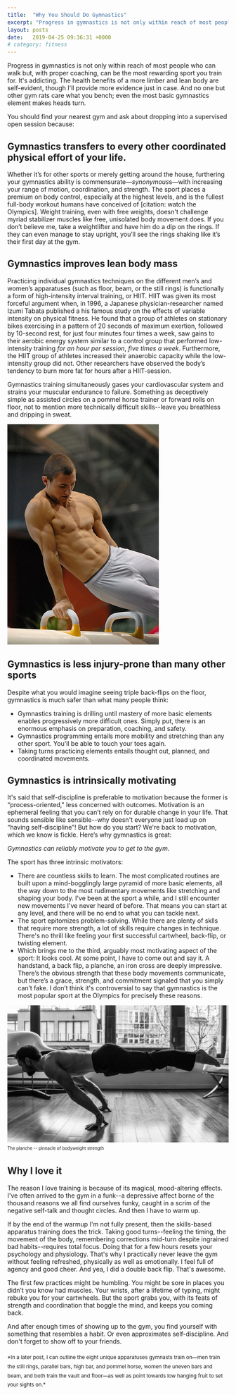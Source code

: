 ```yaml
---
title:  "Why You Should Do Gymnastics"
excerpt: "Progress in gymnastics is not only within reach of most people who can walk but, with proper coaching, can be the most rewarding sport you train for."
layout: posts
date:   2019-04-25 09:36:31 +0000
# category: fitness
---
```

Progress in gymnastics is not only within reach of most people who can walk but, with proper coaching, can be the most rewarding sport you train for. It's addicting. The health benefits of a more limber and lean body are self-evident, though I'll provide more evidence just in case. And no one but other gym rats care what you bench; even the most basic gymnastics element makes heads turn.

You should find your nearest gym and ask about dropping into a supervised open session because:
## Gymnastics transfers to every other coordinated physical effort of your life.
Whether it’s for other sports or merely getting around the house, furthering your gymnastics ability is commensurate—*synonymous*s—with increasing your range of motion, coordination, and strength. The sport places a premium on body control, especially at the highest levels, and is the fullest full-body workout humans have conceived of [citation: watch the Olympics]. Weight training, even with free weights, doesn't challenge myriad stabilizer muscles like free, unisolated body movement does. If you don’t believe me, take a weightlifter and have him do a dip on the rings. If they can even manage to stay upright, you’ll see the rings shaking like it’s their first day at the gym.

## Gymnastics improves lean body mass

Practicing individual gymnastics techniques on the different men’s and women’s apparatuses (such as floor, beam, or the still rings) is functionally a form of high-intensity interval training, or HIIT. HIIT was given its most forceful argument when, in 1996, a Japanese physician-researcher named Izumi Tabata published a his famous study on the effects of variable intensity on physical fitness. He found that a group of athletes on stationary bikes exercising in a pattern of 20 seconds of maximum exertion, followed by 10-second rest, for just four minutes four times a week, saw gains to their aerobic energy system similar to a control group that performed low-intensity training *for an hour per session*, *five times a week*. Furthermore, the HIIT group of athletes increased their anaerobic capacity while the low-intensity group did not. Other researchers have observed the body’s tendency to burn more fat for hours after a HIIT-session. 

<!-- 

Old image with syntax that I'll leave for reference
<center>
<img src="/assets/images/why_you_should_do_gymnastics/circle-drill.gif" alt='"Mushroom" circle drills'>
<br>
<small>Bucket-assisted circles on a "mushroom" trainer</small>
</center>
<br>
 -->

Gymnastics training simultaneously gases your cardiovascular system and strains your muscular endurance to failure. Something as deceptively simple as assisted circles on a pommel horse trainer or forward rolls on floor, not to mention more technically difficult skills--leave you breathless and dripping in sweat. 

![Male gymnast on pommel horse](/assets/images/why_you_should_do_gymnastics/male-gymnast-body.jpg "Male gymnast on pommel horse")


## Gymnastics is less injury-prone than many other sports

Despite what you would imagine seeing triple back-flips on the floor, gymnastics is much safer than what many people think:
- Gymnastics training is drilling until mastery of more basic elements enables progressively more difficult ones. Simply put, there is an enormous emphasis on preparation, coaching, and safety.
- Gymnastics programming entails more mobility and stretching than any other sport. You'll be able to touch your toes again.
- Taking turns practicing elements entails thought out, planned, and coordinated movements. 

## Gymnastics is intrinsically motivating

It's said that self-discipline is preferable to motivation because the former is “process-oriented," less concerned with outcomes. Motivation is an ephemeral feeling that you can’t rely on for durable change in your life. That sounds sensible like sensible--why doesn't everyone just load up on “having self-discipline”! But how do you start? We're back to motivation, which we know is fickle. Here’s why gymnastics is great:

*Gymnastics can reliably motivate you to get to the gym.*

The sport has three intrinsic motivators:
- There are countless skills to learn. The most complicated routines are built upon a mind-bogglingly large pyramid of more basic elements, all the way down to the most rudimentary movements like stretching and shaping your body. I've been at the sport a while, and I still encounter new movements I've never heard of before. That means you can start at any level, and there will be no end to what you can tackle next.
- The sport epitomizes problem-solving. While there are plenty of sklls that require more strength, a lot of skills require changes in technique. There's no thrill like feeling your first successful cartwheel, back-flip, or twisting element. 
- Which brings me to the third, arguably most motivating aspect of the sport: It looks cool. At some point, I have to come out and say it. A handstand, a back flip, a planche, an iron cross are deeply impressive. There’s the obvious strength that these body movements communicate, but there’s a grace, strength, and commitment signaled that you simply can’t fake. I don’t think it's controversial to say that gymnastics is the most popular sport at the Olympics for precisely these reasons.

![Planche](/assets/images/why_you_should_do_gymnastics/planche.jpg "Planche, the pinnacle of bodyweight strength")
<sup><sub>The planche -- pinnacle of bodyweight strength</sub></sup>

## Why I love it

The reason I love training is because of its magical, mood-altering effects. I've often arrived to the gym in a funk--a depressive affect borne of the thousand reasons we all find ourselves funky, caught in a scrim of the negative self-talk and thought circles. And then I have to warm up. 

If by the end of the warmup I'm not fully present, then the skills-based apparatus training does the trick. Taking good turns--feeling the timing, the movement of the body, remembering corrections mid-turn despite ingrained bad habits--requires total focus. Doing that for a few hours resets your psychology and physiology. That's why I practically never leave the gym without feeling refreshed, physically as well as emotionally. I feel full of agency and good cheer. And yea, I did a double back flip. That's awesome.

The first few practices might be humbling. You might be sore in places you didn’t you know had muscles. Your wrists, after a lifetime of typing, might rebuke you for your cartwheels. But the sport grabs you, with its feats of strength and coordination that boggle the mind, and keeps you coming back.

And after enough times of showing up to the gym, you find yourself with something that resembles a habit. Or even approximates self-discipline. And don't forget to show off to your friends.

<sub>
*In a later post, I can outline the eight unique apparatuses gymnasts train on—men train the still rings, parallel bars, high bar, and pommel horse, women the uneven bars and beam, and both train the vault and floor—as well as point towards low hanging fruit to set your sights on.*</sub>
